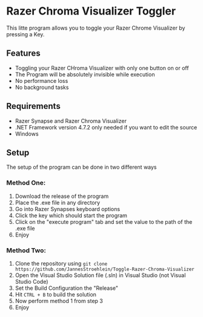 # Razer Chroma Visualizer Toggler

This litte program allows you to toggle your Razer Chrome Visualizer by pressing a Key.

## Features
- Toggling your Razer CHroma Visualizer with only one button on or off
- The Program will be absolutely invisible while execution
- No performance loss
- No background tasks

## Requirements
- Razer Synapse and Razer Chroma Visualizer
- .NET Framework version 4.7.2 only needed if you want to edit the source
- Windows

## Setup
The setup of the program can be done in two different ways
### Method One:
1. Download the release of the program
2. Place the .exe file in any directory
3. Go into Razer Synapses keyboard options
4. Click the key which should start the program
5. Click on the "execute program" tab and set the value to the path of the .exe file
6. Enjoy
### Method Two:
1. Clone the repository using `git clone https://github.com/JannesStroehlein/Toggle-Razer-Chroma-Visualizer`
2. Open the Visual Studio Solution file (.sln) in Visual Studio (not Visual Studio Code)
3. Set the Build Configuration the "Release"
4. Hit `CTRL + B` to build the solution
5. Now perform method 1 from step 3
6. Enjoy
